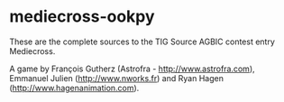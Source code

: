# mediecross-ookpy

These are the complete sources to the TIG Source AGBIC contest entry Mediecross.

A game by François Gutherz (Astrofra - http://www.astrofra.com), Emmanuel Julien (http://www.nworks.fr) and Ryan Hagen (http://www.hagenanimation.com).

